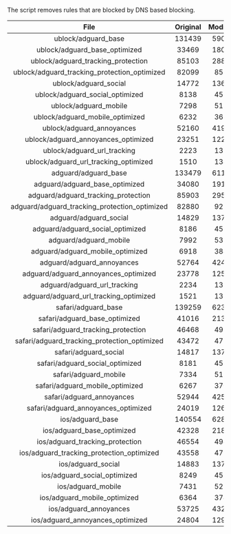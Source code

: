 The script removes rules that are blocked by DNS based blocking.


| File | Original | Modified |
|:----:|:-----:|:-----:|
| ublock/adguard_base | 131439 | 59096 |
| ublock/adguard_base_optimized | 33469 | 18069 |
| ublock/adguard_tracking_protection | 85103 | 28848 |
| ublock/adguard_tracking_protection_optimized | 82099 | 8534 |
| ublock/adguard_social | 14772 | 13698 |
| ublock/adguard_social_optimized | 8138 | 4539 |
| ublock/adguard_mobile | 7298 | 5138 |
| ublock/adguard_mobile_optimized | 6232 | 3669 |
| ublock/adguard_annoyances | 52160 | 41970 |
| ublock/adguard_annoyances_optimized | 23251 | 12266 |
| ublock/adguard_url_tracking | 2223 | 1352 |
| ublock/adguard_url_tracking_optimized | 1510 | 1349 |
| adguard/adguard_base | 133479 | 61174 |
| adguard/adguard_base_optimized | 34080 | 19106 |
| adguard/adguard_tracking_protection | 85903 | 29589 |
| adguard/adguard_tracking_protection_optimized | 82880 | 9259 |
| adguard/adguard_social | 14829 | 13759 |
| adguard/adguard_social_optimized | 8186 | 4586 |
| adguard/adguard_mobile | 7992 | 5322 |
| adguard/adguard_mobile_optimized | 6918 | 3846 |
| adguard/adguard_annoyances | 52764 | 42487 |
| adguard/adguard_annoyances_optimized | 23778 | 12552 |
| adguard/adguard_url_tracking | 2234 | 1361 |
| adguard/adguard_url_tracking_optimized | 1521 | 1358 |
| safari/adguard_base | 139259 | 62389 |
| safari/adguard_base_optimized | 41016 | 21386 |
| safari/adguard_tracking_protection | 46468 | 4938 |
| safari/adguard_tracking_protection_optimized | 43472 | 4787 |
| safari/adguard_social | 14817 | 13742 |
| safari/adguard_social_optimized | 8181 | 4572 |
| safari/adguard_mobile | 7334 | 5179 |
| safari/adguard_mobile_optimized | 6267 | 3704 |
| safari/adguard_annoyances | 52944 | 42588 |
| safari/adguard_annoyances_optimized | 24019 | 12629 |
| ios/adguard_base | 140554 | 62897 |
| ios/adguard_base_optimized | 42328 | 21891 |
| ios/adguard_tracking_protection | 46554 | 4948 |
| ios/adguard_tracking_protection_optimized | 43558 | 4797 |
| ios/adguard_social | 14883 | 13781 |
| ios/adguard_social_optimized | 8249 | 4593 |
| ios/adguard_mobile | 7431 | 5224 |
| ios/adguard_mobile_optimized | 6364 | 3746 |
| ios/adguard_annoyances | 53725 | 43254 |
| ios/adguard_annoyances_optimized | 24804 | 12956 |
